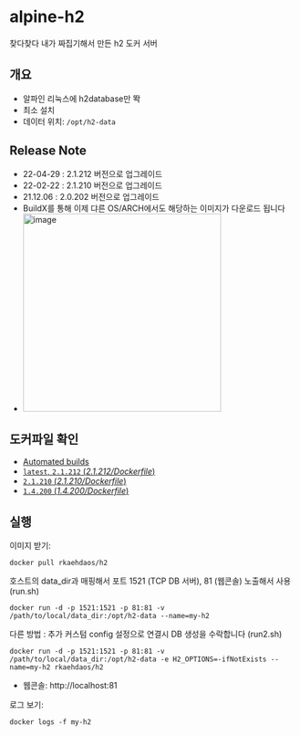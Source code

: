 # alpine-h2
찾다찾다 내가 짜집기해서 만든 h2 도커 서버

## 개요
- 알파인 리눅스에 h2database만 똭
- 최소 설치
- 데이터 위치: `/opt/h2-data`

## Release Note
- 22-04-29 : 2.1.212 버전으로 업그레이드
- 22-02-22 : 2.1.210 버전으로 업그레이드
- 21.12.06 : 2.0.202 버전으로 업그레이드
- BuildX를 통해 이제 댜른 OS/ARCH에서도 해당하는 이미지가 다운로드 됩니다
- <img width="347" alt="image" src="https://user-images.githubusercontent.com/13996827/145544874-c9a9edac-ea6f-417c-97ae-e6202997a071.png">


## 도커파일 확인

- [Automated builds](https://hub.docker.com/repository/docker/rkaehdaos/h2) 
- [`latest`, `2.1.212` (*2.1.212/Dockerfile*)](https://github.com/rkaehdaos/h2/blob/main/Dockerfile)
- [`2.1.210` (*2.1.210/Dockerfile*)](https://github.com/rkaehdaos/h2/blob/8194c5672fa6450d6472c22392b4c234f0ca8d63/Dockerfile)
- [`1.4.200` (*1.4.200/Dockerfile*)](https://github.com/rkaehdaos/h2/blob/9045cbe5678ddcf0334a923fccf523191b71dd30/Dockerfile)


## 실행

이미지 받기:

```
docker pull rkaehdaos/h2
```

호스트의 data_dir과 매핑해서 포트 1521 (TCP DB 서버), 81 (웹콘솔) 노출해서 사용(run.sh)

```
docker run -d -p 1521:1521 -p 81:81 -v /path/to/local/data_dir:/opt/h2-data --name=my-h2 
```

다른 방법 : 추가 커스텀 config 설정으로 연결시 DB 생성을 수락합니다 (run2.sh)

```
docker run -d -p 1521:1521 -p 81:81 -v /path/to/local/data_dir:/opt/h2-data -e H2_OPTIONS=-ifNotExists --name=my-h2 rkaehdaos/h2
```

- 웹콘솔: http://localhost:81

로그 보기:

```
docker logs -f my-h2
```
